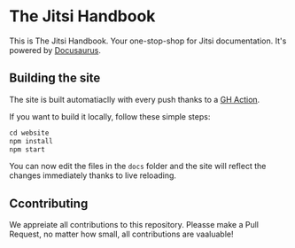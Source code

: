 # The Jitsi Handbook

This is The Jitsi Handbook. Your one-stop-shop for Jitsi documentation. It's powered by [Docusaurus](https://docusaurus.io/).

## Building the site

The site is built automatiaclly with every push thanks to a [GH Action](https://github.com/jitsi/handbook/blob/master/.github/workflows/gh-pages.yml).

If you want to build it locally, follow these simple steps:

```js
cd website
npm install
npm start
```

You can now edit the files in the `docs` folder and the site will reflect the changes immediately thanks to
live reloading.

## Ccontributing

We appreiate all contributions to this repository. Pleasse make a Pull Request, no matter how small, all contributions
are vaaluable!
